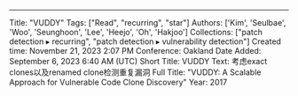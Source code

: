 ---
Title: "VUDDY"
Tags: ["Read", "recurring", "star"]
Authors: ['Kim', 'Seulbae', 'Woo', 'Seunghoon', 'Lee', 'Heejo', 'Oh', 'Hakjoo']
Collections: ["patch detection ▸ recurring", "patch detection ▸ vulnerability detection"]
Created time: November 21, 2023 2:07 PM
Conference: Oakland
Date Added: September 6, 2023 6:40 AM (UTC)
Short Title: VUDDY
Text: 考虑exact clones以及renamed clone检测重复漏洞
Full Title: "VUDDY: A Scalable Approach for Vulnerable Code Clone Discovery"
Year: 2017